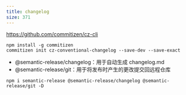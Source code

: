 ```yaml
---
title: changelog
size: 371
---
```

https://github.com/commitizen/cz-cli
```shell
npm install -g commitizen
commitizen init cz-conventional-changelog --save-dev --save-exact
```

- @semantic-release/changelog：用于自动生成 changelog.md
- @semantic-release/git：用于将发布时产生的更改提交回远程仓库
```
npm i semantic-release @semantic-release/changelog @semantic-release/git -D
```
